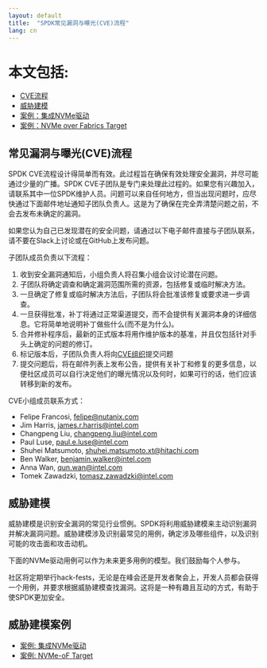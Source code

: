 ```yaml
---
layout: default
title:  "SPDK常见漏洞与曝光(CVE)流程"
lang: cn
---
```


# 本文包括:

* [CVE流程](#cve)
* [威胁建模](#threat)
* [案例：集成NVMe驱动](#usecase)
* [案例：NVMe over Fabrics Target](#usecase)

<a id="cve"></a>
## 常见漏洞与曝光(CVE)流程

SPDK CVE流程设计得简单而有效。此过程旨在确保有效处理安全漏洞，并尽可能通过少量的广播。SPDK CVE子团队是专门来处理此过程的。如果您有兴趣加入，请联系其中一位SPDK维护人员。问题可以来自任何地方，但当出现问题时，应尽快通过下面邮件地址通知子团队负责人。这是为了确保在完全弄清楚问题之前，不会去发布未确定的漏洞。

如果您认为自己已发现潜在的安全问题，请通过以下电子邮件直接与子团队联系，请不要在Slack上讨论或在GitHub上发布问题。

子团队成员负责以下流程：

1. 收到安全漏洞通知后，小组负责人将召集小组会议讨论潜在问题。
2. 子团队将确定调查和确定漏洞范围所需的资源，包括修复或临时解决方法。
3. 一旦确定了修复或临时解决方法后，子团队将会批准该修复或要求进一步调查。
4. 一旦获得批准，补丁将通过正常渠道提交，而不会提供有关漏洞本身的详细信息。它将简单地说明补丁做些什么(而不是为什么)。
5. 合并修补程序后，最新的正式版本将用作维护版本的基准，并且仅包括针对手头上确定的问题的修订。
6. 标记版本后，子团队负责人将向[CVE组织](https://cve.mitre.org/)提交问题
7. 提交问题后，将在邮件列表上发布公告，提供有关补丁和修复的更多信息，以便社区成员可以自行决定他们的曝光情况以及何时，如果可行的话，他们应该转移到新的发布。

CVE小组成员联系方式：

* Felipe Francosi, felipe@nutanix.com
* Jim Harris, james.r.harris@intel.com
* Changpeng Liu, changpeng.liu@intel.com
* Paul Luse, paul.e.luse@intel.com
* Shuhei Matsumoto, shuhei.matsumoto.xt@hitachi.com
* Ben Walker, benjamin.walker@intel.com
* Anna Wan, qun.wan@intel.com
* Tomek Zawadzki, tomasz.zawadzki@intel.com

<a id="threat"></a>
## 威胁建模

威胁建模是识别安全漏洞的常见行业惯例。SPDK将利用威胁建模来主动识别漏洞并解决漏洞问题。威胁建模涉及识别最常见的用例，确定涉及哪些组件，以及识别可能的攻击面和攻击动机。

下面的NVMe驱动用例可以作为未来更多用例的模型。我们鼓励每个人参与。

社区将定期举行hack-fests，无论是在峰会还是开发者聚会上，开发人员都会获得一个用例，并要求根据威胁建模查找漏洞。这将是一种有趣且互动的方式，有助于使SPDK更加安全。

<a id="usecase"></a>
## 威胁建模案例

* [案例: 集成NVMe驱动](https://ci.spdk.io/download/threat_models/NVMe-Threat-Model.pdf)
* [案例: NVMe-oF Target](https://ci.spdk.io/download/threat_models/NVMe-oF-Target-Threat-Model.pdf)
